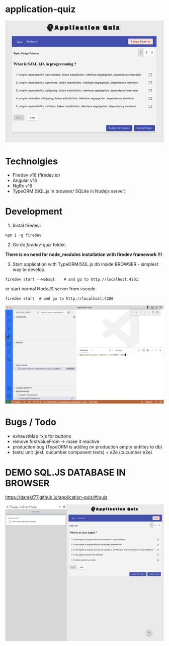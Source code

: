 
#  application-quiz

<p style="text-align: center;"><img src="./__images/app.png" ></p>

# Technolgies
- Firedev v16 (firedev.io)
- Angular v16
- NgRx v16
- TypeORM (SQL.js in browser/ SQLite in Nodejs server)



# Development

1. Instal firedev:
```
npm i -g firedev
```

2. Go do *firedev-quiz* folder.

**There is no need for node_modules installation with firedev framework !!!** 

3. Start application with TypeORM/SQL.js db inside BROWSER - simplest way to develop.
```
firedev start --websql    # and go to http://localhost:4201
```

or start normal NodeJS server from vscode

```
firedev start  # and go to http://localhost:4200 
```
      
<p style="text-align: center;"><img src="./__images/sqlite-server-start.png" ></p>

# Bugs / Todo
- exhaustMap rxjs for buttons
- remove firstValueFrom -> make it reactive
- production bug (TypeORM is adding on production empty entities to db)
- tests: unit (jest, cucumber component tests) + e2e (cucumber e2e)


# DEMO SQL.JS DATABASE IN BROWSER

https://darekf77.github.io/application-quiz/#/quiz


<p style="text-align: center;"><img src="./__images/websql.png" ></p>
